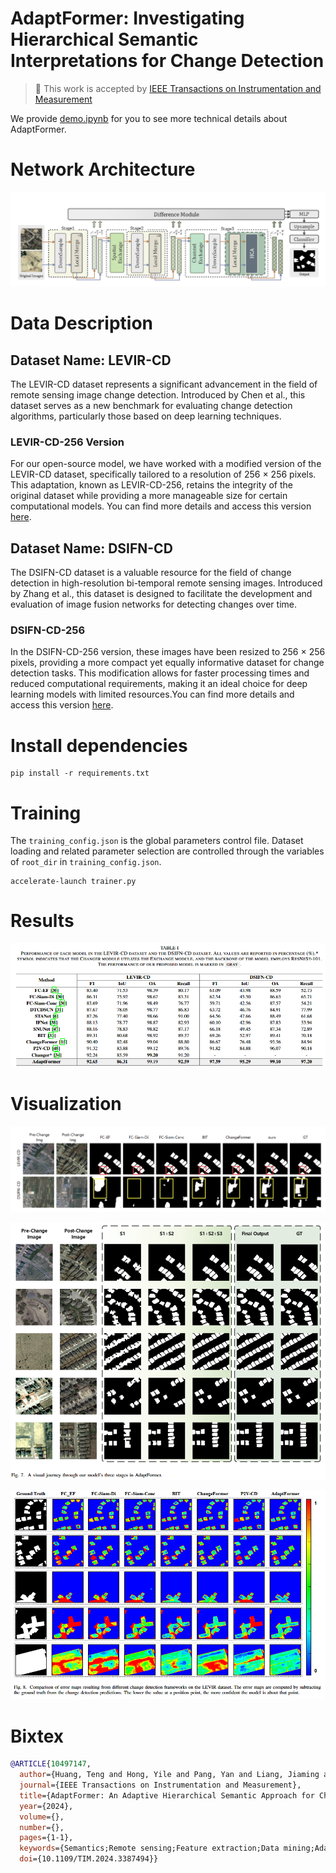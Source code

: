 # AdaptFormer: Investigating Hierarchical Semantic Interpretations for Change Detection

> 🎉 This work is accepted by [IEEE Transactions on Instrumentation and Measurement](https://ieeexplore.ieee.org/document/10497147)

We provide [demo.ipynb](./demo.ipynb) for you to see more technical details about AdaptFormer.

# Network Architecture

![Overview](./figures/Overview.png)


# Data Description

## Dataset Name: LEVIR-CD

The LEVIR-CD dataset represents a significant advancement in the field of remote sensing image change detection. Introduced by Chen et al., this dataset serves as a new benchmark for evaluating change detection algorithms, particularly those based on deep learning techniques.


### LEVIR-CD-256 Version

For our open-source model, we have worked with a modified version of the LEVIR-CD dataset, specifically tailored to a resolution of 256 × 256 pixels. This adaptation, known as LEVIR-CD-256, retains the integrity of the original dataset while providing a more manageable size for certain computational models. You can find more details and access this version [here](https://www.dropbox.com/s/18fb5jo0npu5evm/LEVIR-CD256.zip).

## Dataset Name: DSIFN-CD

The DSIFN-CD dataset is a valuable resource for the field of change detection in high-resolution bi-temporal remote sensing images. Introduced by Zhang et al., this dataset is designed to facilitate the development and evaluation of image fusion networks for detecting changes over time.

### DSIFN-CD-256

In the DSIFN-CD-256 version, these images have been resized to 256 × 256 pixels, providing a more compact yet equally informative dataset for change detection tasks. This modification allows for faster processing times and reduced computational requirements, making it an ideal choice for deep learning models with limited resources.You can find more details and access this version [here](https://www.dropbox.com/s/18fb5jo0npu5evm/LEVIR-CD256.zip).


# Install dependencies

```
pip install -r requirements.txt
```

# Training

The ```training_config.json``` is the global parameters control file. Dataset loading and related parameter selection are controlled through the variables of ```root_dir``` in ```training_config.json```.

```shell
accelerate-launch trainer.py
```


# Results
![Talbe1](./figures/table.png)

# Visualization
![Compare](./figures/result.png)

![Process](./figures/process.png)

![Error Map](./figures/error_map.png)




# Bixtex
```bib
@ARTICLE{10497147,
  author={Huang, Teng and Hong, Yile and Pang, Yan and Liang, Jiaming and Hong, Jie and Huang, Lin and Zhang, Yuan and Jia, Yan and Savi, Patrizia},
  journal={IEEE Transactions on Instrumentation and Measurement}, 
  title={AdaptFormer: An Adaptive Hierarchical Semantic Approach for Change Detection on Remote Sensing Images}, 
  year={2024},
  volume={},
  number={},
  pages={1-1},
  keywords={Semantics;Remote sensing;Feature extraction;Data mining;Adaptation models;Transformers;Task analysis;Change Detection;Hierarchical Representation Learning;Remote Sensing;Representation Fusion;Deep Learning},
  doi={10.1109/TIM.2024.3387494}}
```
